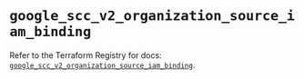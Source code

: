 # `google_scc_v2_organization_source_iam_binding`

Refer to the Terraform Registry for docs: [`google_scc_v2_organization_source_iam_binding`](https://registry.terraform.io/providers/hashicorp/google-beta/6.49.0/docs/resources/google_scc_v2_organization_source_iam_binding).
